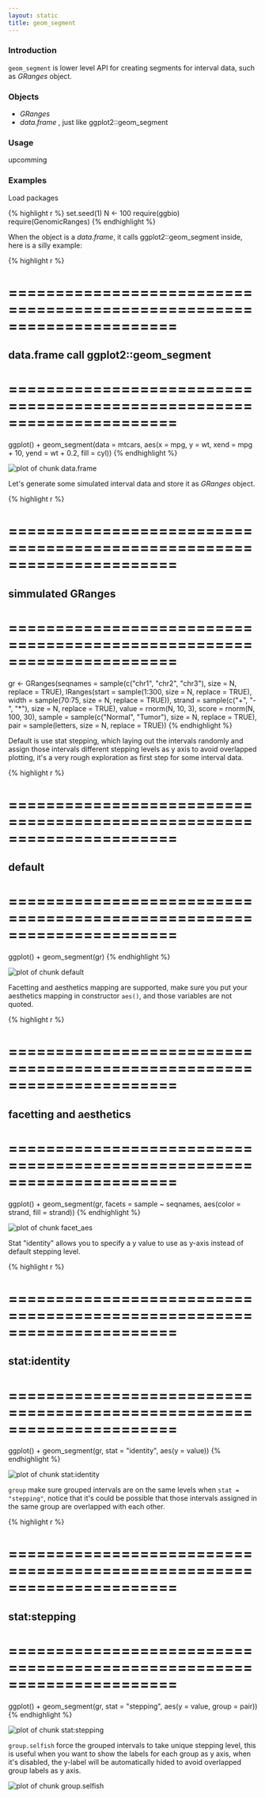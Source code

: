 ```yaml
---
layout: static
title: geom_segment
---
```





### Introduction
`geom_segment` is lower level API for creating segments for interval data,
such as *GRanges* object.

### Objects
  * *GRanges*
  * *data.frame* , just like ggplot2::geom_segment
  
### Usage
  upcomming
  
### Examples
Load packages


{% highlight r %}
set.seed(1)
N <- 100
require(ggbio)
require(GenomicRanges)
{% endhighlight %}




When the object is a *data.frame*, it calls ggplot2::geom_segment inside, here is a
silly example:


{% highlight r %}
##
#   ======================================================================
##  data.frame call ggplot2::geom_segment
##
#   ======================================================================
ggplot() + geom_segment(data = mtcars, aes(x = mpg, 
    y = wt, xend = mpg + 10, yend = wt + 0.2, fill = cyl))
{% endhighlight %}

![plot of chunk data.frame](http://i.imgur.com/ISSxX.png) 



Let's generate some simulated interval data and store it as *GRanges* object.


{% highlight r %}
##
#   ======================================================================
##  simmulated GRanges
##
#   ======================================================================
gr <- GRanges(seqnames = sample(c("chr1", "chr2", 
    "chr3"), size = N, replace = TRUE), IRanges(start = sample(1:300, 
    size = N, replace = TRUE), width = sample(70:75, size = N, 
    replace = TRUE)), strand = sample(c("+", "-", "*"), size = N, 
    replace = TRUE), value = rnorm(N, 10, 3), score = rnorm(N, 
    100, 30), sample = sample(c("Normal", "Tumor"), size = N, 
    replace = TRUE), pair = sample(letters, size = N, replace = TRUE))
{% endhighlight %}





Default is use stat stepping, which laying out the intervals randomly and assign
those intervals different stepping levels as y axis to avoid overlapped
plotting, it's a very rough exploration as first step for some interval data.



{% highlight r %}
##
#   ======================================================================
##  default
##
#   ======================================================================
ggplot() + geom_segment(gr)
{% endhighlight %}

![plot of chunk default](http://i.imgur.com/schbc.png) 


Facetting and aesthetics mapping are supported, make sure you put your
aesthetics mapping in constructor `aes()`, and those variables are not quoted.



{% highlight r %}
##
#   ======================================================================
##  facetting and aesthetics
##
#   ======================================================================
ggplot() + geom_segment(gr, facets = sample ~ 
    seqnames, aes(color = strand, fill = strand))
{% endhighlight %}

![plot of chunk facet_aes](http://i.imgur.com/s4HWn.png) 


Stat "identity" allows you to specify a y value to use as y-axis instead of
default stepping level.



{% highlight r %}
##
#   ======================================================================
##  stat:identity
##
#   ======================================================================
ggplot() + geom_segment(gr, stat = "identity", 
    aes(y = value))
{% endhighlight %}

![plot of chunk stat:identity](http://i.imgur.com/SiqFh.png) 


`group` make sure grouped intervals are on the same levels when `stat =
"stepping"`,  notice that it's could be possible that those
intervals assigned in the same group are overlapped with each other.



{% highlight r %}
##
#   ======================================================================
##  stat:stepping
##
#   ======================================================================
ggplot() + geom_segment(gr, stat = "stepping", 
    aes(y = value, group = pair))
{% endhighlight %}

![plot of chunk stat:stepping](http://i.imgur.com/YAhQb.png) 


`group.selfish` force the grouped intervals to take unique stepping level,
  this is useful when you want to show the labels for each group as y axis, when
  it's disabled, the y-label will be automatically hided to avoid overlapped
  group labels as y axis.

![plot of chunk group.selfish](http://i.imgur.com/mYED0.png) 


